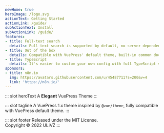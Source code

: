 ```yaml
---
newHome: true
heroImage: /logo.svg
actionText: Getting Started
actionLink: /guide/
subActionText: Install
subActionLink: /guide/
features:
- title: Full-text search
  details: Full-text search is supported by default, no server dependency, distinguishing locales.
- title: Out of the box
  details: Compatible with VuePress' default theme, built-in common documentation features, e.g. i18n, Code Copy, TOC.
- title: TypeScript
  details: It's easier to custom your own config with full TypeScript support.
sponsors:
- title: n8n.io
  img: https://avatars.githubusercontent.com/u/45487711?s=200&v=4
  link: 'https://n8n.io/'
---
```


::: slot heroText
A <b>Elegant</b> VuePress Theme
:::

::: slot tagline
A VuePress 1.x theme inspired by `@vue/theme`, fully compatible with VuePress default theme.
:::

::: slot footer
Released under the MIT License.<br>
Copyright © 2022 ULIVZ
:::

